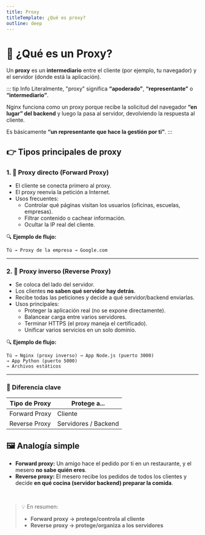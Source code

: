 ```yaml
---
title: Proxy
titleTemplate: ¿Qué es proxy?
outline: deep
---
```


# 🤔 ¿Qué es un Proxy?

Un **proxy** es un **intermediario** entre el cliente (por ejemplo, tu navegador) y el servidor (donde está la aplicación).

::: tip Info
Literalmente, "proxy" significa **“apoderado”**, **“representante”** o **“intermediario”**.

Nginx funciona como un proxy porque recibe la solicitud del navegador **“en lugar” del backend** y luego la pasa al servidor, devolviendo la respuesta al cliente.

Es básicamente **“un representante que hace la gestión por ti”**.
:::

## 👉 Tipos principales de proxy

### 1. 🔹 Proxy directo (Forward Proxy)

- El cliente se conecta primero al proxy.
- El proxy reenvía la petición a Internet.
- Usos frecuentes:
  - Controlar qué páginas visitan los usuarios (oficinas, escuelas, empresas).
  - Filtrar contenido o cachear información.
  - Ocultar la IP real del cliente.

🔍 **Ejemplo de flujo:**

```
Tú → Proxy de la empresa → Google.com
```

---

### 2. 🔹 Proxy inverso (Reverse Proxy)

- Se coloca del lado del servidor.
- Los clientes **no saben qué servidor hay detrás**.
- Recibe todas las peticiones y decide a qué servidor/backend enviarlas.
- Usos principales:
  - Proteger la aplicación real (no se expone directamente).
  - Balancear carga entre varios servidores.
  - Terminar HTTPS (el proxy maneja el certificado).
  - Unificar varios servicios en un solo dominio.

🔍 **Ejemplo de flujo:**

```
Tú → Nginx (proxy inverso) → App Node.js (puerto 3000)
→ App Python (puerto 5000)
→ Archivos estáticos
```

---

### 🚦 Diferencia clave

| Tipo de Proxy | Protege a...         |
| ------------- | -------------------- |
| Forward Proxy | Cliente              |
| Reverse Proxy | Servidores / Backend |

## 🖼️ Analogía simple

- **Forward proxy:** Un amigo hace el pedido por ti en un restaurante, y el mesero **no sabe quién eres**.
- **Reverse proxy:** El mesero recibe los pedidos de todos los clientes y decide **en qué cocina (servidor backend) preparar la comida**.

<br>

> 💡 En resumen:
>
> - **Forward proxy → protege/controla al cliente**
> - **Reverse proxy → protege/organiza a los servidores**
